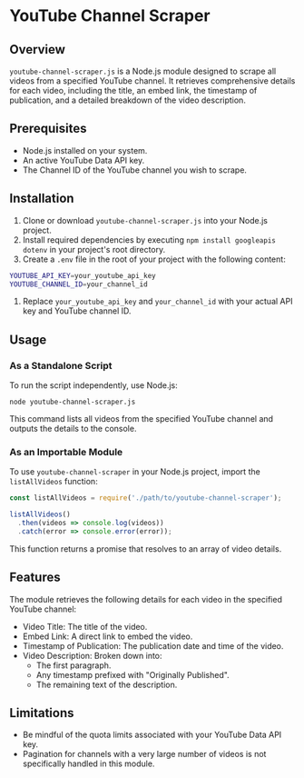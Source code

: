 # YouTube Channel Scraper

## Overview

`youtube-channel-scraper.js` is a Node.js module designed to scrape all videos from a specified YouTube channel. It retrieves comprehensive details for each video, including the title, an embed link, the timestamp of publication, and a detailed breakdown of the video description.

## Prerequisites

*  Node.js installed on your system.
*  An active YouTube Data API key.
*  The Channel ID of the YouTube channel you wish to scrape.

## Installation

1.  Clone or download `youtube-channel-scraper.js` into your Node.js project.
2.  Install required dependencies by executing `npm install googleapis dotenv` in your project's root directory.
3.  Create a `.env` file in the root of your project with the following content:

```sh
YOUTUBE_API_KEY=your_youtube_api_key
YOUTUBE_CHANNEL_ID=your_channel_id
```

1.  Replace `your_youtube_api_key` and `your_channel_id` with your actual API key and YouTube channel ID.

## Usage

### As a Standalone Script

To run the script independently, use Node.js:

    node youtube-channel-scraper.js

This command lists all videos from the specified YouTube channel and outputs the details to the console.

### As an Importable Module

To use `youtube-channel-scraper` in your Node.js project, import the `listAllVideos` function:

```js
const listAllVideos = require('./path/to/youtube-channel-scraper');

listAllVideos()
  .then(videos => console.log(videos))
  .catch(error => console.error(error));
```

This function returns a promise that resolves to an array of video details.

## Features

The module retrieves the following details for each video in the specified YouTube channel:

*  Video Title: The title of the video.
*  Embed Link: A direct link to embed the video.
*  Timestamp of Publication: The publication date and time of the video.
*  Video Description: Broken down into:
    *  The first paragraph.
    *  Any timestamp prefixed with "Originally Published".
    *  The remaining text of the description.

## Limitations

*  Be mindful of the quota limits associated with your YouTube Data API key.
*  Pagination for channels with a very large number of videos is not specifically handled in this module.